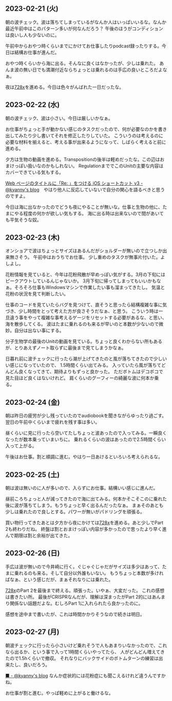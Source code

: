 ## 2023-02-21 (火)

朝の波チェック。波は落ちてしまっているがなんか人はいっぱいいるな。なんか最近午前中はこのパターン多いが何なんだろう？
午後のほうがコンディションは良いし人も少ないのに。

午前中からおやつ時くらいまでにかけてお仕事したりpodcast録ったりする。今日は結構お仕事が進んだ。

おやつ時くらいから海に出る。そんなに良くはなかったが、少しは乗れた。
あんま波の無い日でも満潮付近ならちょっとは乗れるのは手広の良いところだよなぁ。

夜は[728x](728x.md)を進める。今日は色々がんばれた一日だったな。

## 2023-02-22 (水)

朝の波チェック、波は小さい。今日は厳しいかなぁ。

お仕事がちょっと手が動かない感じのタスクだったので、何が必要なのかを書き出してみたり少し書いてそれを修正したりしていた。
こういうのは考えるのに必要な材料を揃えると、考える事が出来るようになって、しばらく考えると前に進める。

夕方は生物の動画を進める。Transpositionの後半は軽めだったな。この辺はおまけっぽい扱いなのかもしれない。
RegulationまででこのUnitの主要な内容はカバーできている気もする。

[Web ページのタイトルに「Re: 」をつける iOS ショートカット v3 - @kyanny's blog](https://blog.kyanny.me/entry/2023/02/21/230807)　やはり他人に反応していないで自分の関心を語るべきと思うのですよ。

今日は海に出なかったのでどうも夜にやることが無いな。仕事と生物の他に、たまにやる程度の何かが欲しい気もする。
海に出る時は出来ないので間があいても平気そうな奴。

## 2023-02-23 (木)

オンショアで波はちょっとサイズはあるんだがショルダーが無いので立つしか出来無さそう。
午前中はおうちでお仕事。
少し重めのタスクが無事片付いた。よしよし。

花粉情報を見ていると、今年は花粉飛散が早めっぽい気がする。3月の下旬にはピークアウトしているんじゃないか。
3月下旬に帰ってしまってもいいかもなぁ。そろそろ仕事もWindowsマシンで作業したい事も溜まってきたし。
気温と花粉の状況を見て判断したい。

仕事のコードを見ていたらバグを見つけて、直そうと思ったら結構複雑な事に気づき、少し時間をとって考えた方が良さそうだなぁ、と思う。
こういう時は一旦違う事をやって複雑な事考えるゲージをリセットする必要があるな、と思い、
海を散歩してくる。
波はたまに乗れるのも来るが早いのと本数が少ないので微妙。自分は出ない事にする。

分子生物学の最後のUnitの動画を見ている。ちょっと良くわからない所もあるが、とりあえずノート取らずに最後まで見てしまうかなぁ。

日暮れ前に波チェックに行ったら潮が上げてきたのと風が落ちてきたので少しいい感じになっていたので、
1.5時間くらい出てみる。
入っていたら風が落ちてどんどん良くなってきて、期待よりもずっと良かった。
ただボトムはデコボコで見た目ほど良くはないけれど。
肩くらいのグーフィーの綺麗な波に何本か乗る。

## 2023-02-24 (金)

朝は昨日の疲労が少し残っていたのでaudiobookを聞きながらゆったり過ごす。翌日の午前中くらいまで疲れを残す事は多い。

昼くらいに見に行ったら空いてたしちょっと波あったので入ってみる。一瞬良くなったが数本乗っていまいちに。
乗れるくらいの波はあったので2.5時間くらい入って上がる。

午後はお仕事。割と順調に進む。やはり一日あけるといろいろ考えられるな。

## 2023-02-25 (土)

朝は波は無いのに人が多いので、入らずにお仕事。結構いい感じに進んだ。

昼前ころちょっと人が減ってきたので海に出てみる。何本かそこそこのに乗れた後に波が落ちてしまう。もうちょっと早く出るんだったなぁ。
まぁそのあとも少しは乗れたので良しとする。パワーが無いがパドリングを頑張る。

買い物行ってきたあとは夕方から夜にかけては[728x](728x.md)を進める。あと少しでPart 2も終わりだね。
終盤は割とおまけっぽい内容が多かったので思ったより早く進んで期限は割と余裕が出てきた。

## 2023-02-26 (日)

手広は波が無いので今井崎に行く。ぐじゃぐじゃだがサイズは多少はあって、たまに乗れるのも来る。そして自分以外誰もいない。
もうちょっと本数が多ければなぁ、という感じだが、まぁそれなりには乗れた。

[728x](728x.md)のPart 2を最後まで終える。頑張った。いやぁ、大変だった。
これの感想は書きたい所。
最後がCRISPRなんだが、理解は深まったがPart 2的にはあんまり関係ない話題だよな。むしろPart 1に入れられたら良かったのに。

感想を途中まで書いたが、これは時間かかりそうなので続きは明日。

## 2023-02-27 (月)

朝波チェックに行ったら小さいけど乗れそうで人もあまりいなかったので、これなら出るか、という事で入って1時間くらいやってたら、
人がどんどん増えてきたので1.5hくらいで撤収。
それなりにバックサイドのボトムターンの練習は出来たし、良いだろう。

[■ - @kyanny's blog](https://blog.kyanny.me/entry/2023/02/26/233635) なんか症状的には花粉症にも聞こえるけれど違うんですかね。

お仕事が割と進む。やっぱ軽めに上がると働けるな。